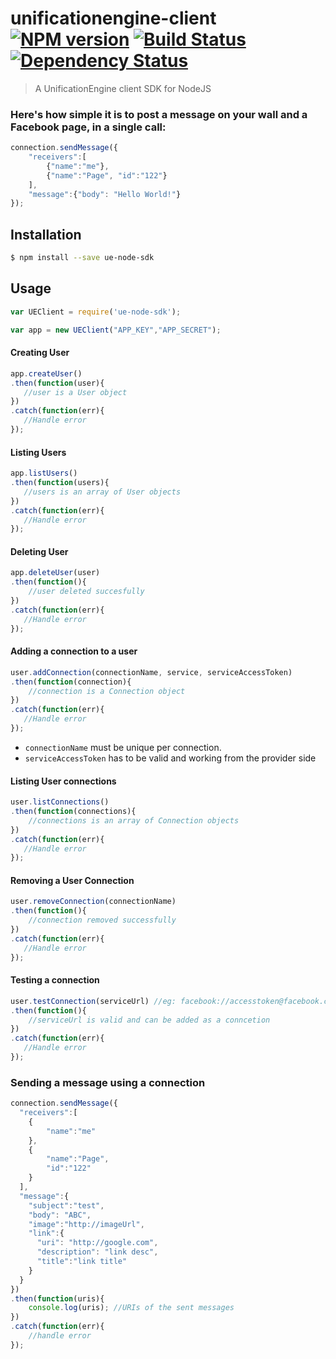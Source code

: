 # unificationengine-client [![NPM version][npm-image]][npm-url] [![Build Status][travis-image]][travis-url] [![Dependency Status][daviddm-image]][daviddm-url]
> A UnificationEngine client SDK for NodeJS

### Here's how simple it is to post a message on your wall and a Facebook page, in a single call:
```js
connection.sendMessage({
    "receivers":[
        {"name":"me"},
        {"name":"Page", "id":"122"}
    ],
    "message":{"body": "Hello World!"}
});
```

## Installation

```sh
$ npm install --save ue-node-sdk
```

## Usage

```js
var UEClient = require('ue-node-sdk');

var app = new UEClient("APP_KEY","APP_SECRET");
```

#### Creating User
```js
app.createUser()
.then(function(user){
   //user is a User object
})
.catch(function(err){
   //Handle error
});
```

#### Listing Users
```js
app.listUsers()
.then(function(users){
   //users is an array of User objects
})
.catch(function(err){
   //Handle error
});
```

#### Deleting User
```js
app.deleteUser(user)
.then(function(){
	//user deleted succesfully
})
.catch(function(err){
   //Handle error
});
```

#### Adding a connection to a user
```js
user.addConnection(connectionName, service, serviceAccessToken)
.then(function(connection){
	//connection is a Connection object
})
.catch(function(err){
   //Handle error
});
```

- `connectionName` must be unique per connection.
- `serviceAccessToken` has to be valid and working from the provider side


#### Listing User connections
```js
user.listConnections()
.then(function(connections){
	//connections is an array of Connection objects
})
.catch(function(err){
   //Handle error
});
```
#### Removing a User Connection
```js
user.removeConnection(connectionName)
.then(function(){
	//connection removed successfully
})
.catch(function(err){
   //Handle error
});
```

#### Testing a connection
```js
user.testConnection(serviceUrl) //eg: facebook://accesstoken@facebook.com
.then(function(){
	//serviceUrl is valid and can be added as a conncetion
})
.catch(function(err){
   //Handle error
});
```

### Sending a message using a connection
```js
connection.sendMessage({
  "receivers":[
    {
    	"name":"me"
    },
    {
    	"name":"Page",
    	"id":"122"
    }
  ],
  "message":{
    "subject":"test",
    "body": "ABC",            
    "image":"http://imageUrl",
    "link":{
      "uri": "http://google.com",
      "description": "link desc",
      "title":"link title"
    }
  }
})
.then(function(uris){
	console.log(uris); //URIs of the sent messages
})
.catch(function(err){
	//handle error
});

```








[npm-image]: https://badge.fury.io/js/unificationengine-client.svg
[npm-url]: https://npmjs.org/package/unificationengine-client
[travis-image]: https://travis-ci.org/daedlock/unificationengine-client.svg?branch=master
[travis-url]: https://travis-ci.org/daedlock/unificationengine-client
[daviddm-image]: https://david-dm.org/daedlock/unificationengine-client.svg?theme=shields.io
[daviddm-url]: https://david-dm.org/daedlock/unificationengine-client

